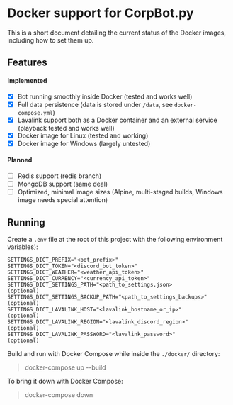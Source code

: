# Docker support for CorpBot.py

This is a short document detailing the current status of the Docker images, including how to set them up.

## Features

#### Implemented

- [x] Bot running smoothly inside Docker (tested and works well)
- [x] Full data persistence (data is stored under `/data`, see `docker-compose.yml`)
- [x] Lavalink support both as a Docker container and an external service (playback tested and works well)
- [x] Docker image for Linux (tested and working)
- [x] Docker image for Windows (largely untested)

#### Planned

- [ ] Redis support (redis branch)
- [ ] MongoDB support (same deal)
- [ ] Optimized, minimal image sizes (Alpine, multi-staged builds, Windows image needs special attention)

## Running

Create a `.env` file at the root of this project with the following environment variables):
```
SETTINGS_DICT_PREFIX="<bot_prefix>"
SETTINGS_DICT_TOKEN="<discord_bot_token>"
SETTINGS_DICT_WEATHER="<weather_api_token>"
SETTINGS_DICT_CURRENCY="<currency_api_token>"
SETTINGS_DICT_SETTINGS_PATH="<path_to_settings.json>            (optional)
SETTINGS_DICT_SETTINGS_BACKUP_PATH="<path_to_settings_backups>" (optional)
SETTINGS_DICT_LAVALINK_HOST="<lavalink_hostname_or_ip>"         (optional)
SETTINGS_DICT_LAVALINK_REGION="<lavalink_discord_region>"       (optional)
SETTINGS_DICT_LAVALINK_PASSWORD="<lavalink_password>"           (optional)
```

Build and run with Docker Compose while inside the `./docker/` directory:
> docker-compose up --build

To bring it down with Docker Compose:
> docker-compose down
